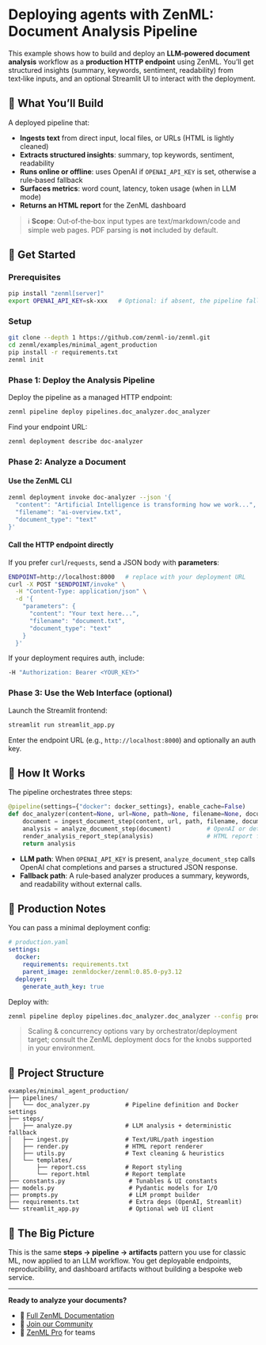# Deploying agents with ZenML: Document Analysis Pipeline

This example shows how to build and deploy an **LLM‑powered document analysis** workflow as a **production HTTP endpoint** using ZenML. You’ll get structured insights (summary, keywords, sentiment, readability) from text‑like inputs, and an optional Streamlit UI to interact with the deployment.

## 🎯 What You’ll Build

A deployed pipeline that:

- **Ingests text** from direct input, local files, or URLs (HTML is lightly cleaned)
- **Extracts structured insights**: summary, top keywords, sentiment, readability
- **Runs online or offline**: uses OpenAI if `OPENAI_API_KEY` is set, otherwise a rule‑based fallback
- **Surfaces metrics**: word count, latency, token usage (when in LLM mode)
- **Returns an HTML report** for the ZenML dashboard

> ℹ️ **Scope**: Out‑of‑the‑box input types are text/markdown/code and simple web pages. PDF parsing is **not** included by default.

## 🚀 Get Started

### Prerequisites

```bash
pip install "zenml[server]"
export OPENAI_API_KEY=sk-xxx   # Optional: if absent, the pipeline falls back to a deterministic analyzer
````

### Setup

```bash
git clone --depth 1 https://github.com/zenml-io/zenml.git
cd zenml/examples/minimal_agent_production
pip install -r requirements.txt
zenml init
```

### Phase 1: Deploy the Analysis Pipeline

Deploy the pipeline as a managed HTTP endpoint:

```bash
zenml pipeline deploy pipelines.doc_analyzer.doc_analyzer
```

Find your endpoint URL:

```bash
zenml deployment describe doc-analyzer
```

### Phase 2: Analyze a Document

#### Use the ZenML CLI

```bash
zenml deployment invoke doc-analyzer --json '{
  "content": "Artificial Intelligence is transforming how we work...",
  "filename": "ai-overview.txt",
  "document_type": "text"
}'
```

#### Call the HTTP endpoint directly

If you prefer `curl`/`requests`, send a JSON body with **parameters**:

```bash
ENDPOINT=http://localhost:8000   # replace with your deployment URL
curl -X POST "$ENDPOINT/invoke" \
  -H "Content-Type: application/json" \
  -d '{
    "parameters": {
      "content": "Your text here...",
      "filename": "document.txt",
      "document_type": "text"
    }
  }'
```

If your deployment requires auth, include:

```bash
-H "Authorization: Bearer <YOUR_KEY>"
```

### Phase 3: Use the Web Interface (optional)

Launch the Streamlit frontend:

```bash
streamlit run streamlit_app.py
```

Enter the endpoint URL (e.g., `http://localhost:8000`) and optionally an auth key.

## 🤖 How It Works

The pipeline orchestrates three steps:

```python
@pipeline(settings={"docker": docker_settings}, enable_cache=False)
def doc_analyzer(content=None, url=None, path=None, filename=None, document_type="text"):
    document = ingest_document_step(content, url, path, filename, document_type)
    analysis = analyze_document_step(document)          # OpenAI or deterministic fallback
    render_analysis_report_step(analysis)               # HTML report for the dashboard
    return analysis
```

* **LLM path**: When `OPENAI_API_KEY` is present, `analyze_document_step` calls OpenAI chat completions and parses a structured JSON response.
* **Fallback path**: A rule‑based analyzer produces a summary, keywords, and readability without external calls.

## 🔧 Production Notes

You can pass a minimal deployment config:

```yaml
# production.yaml
settings:
  docker:
    requirements: requirements.txt
    parent_image: zenmldocker/zenml:0.85.0-py3.12
  deployer:
    generate_auth_key: true
```

Deploy with:

```bash
zenml pipeline deploy pipelines.doc_analyzer.doc_analyzer --config production.yaml
```

> Scaling & concurrency options vary by orchestrator/deployment target; consult the ZenML deployment docs for the knobs supported in your environment.

## 📁 Project Structure

```
examples/minimal_agent_production/
├── pipelines/
│   └── doc_analyzer.py          # Pipeline definition and Docker settings
├── steps/
│   ├── analyze.py               # LLM analysis + deterministic fallback
│   ├── ingest.py                # Text/URL/path ingestion
│   ├── render.py                # HTML report renderer
│   ├── utils.py                 # Text cleaning & heuristics
│   └── templates/
│       ├── report.css           # Report styling
│       └── report.html          # Report template
├── constants.py                  # Tunables & UI constants
├── models.py                     # Pydantic models for I/O
├── prompts.py                    # LLM prompt builder
├── requirements.txt              # Extra deps (OpenAI, Streamlit)
└── streamlit_app.py              # Optional web UI client
```

## 🎯 The Big Picture

This is the same **steps → pipeline → artifacts** pattern you use for classic ML, now applied to an LLM workflow. You get deployable endpoints, reproducibility, and dashboard artifacts without building a bespoke web service.

---

**Ready to analyze your documents?**

- 📖 [Full ZenML Documentation](https://docs.zenml.io/)
- 💬 [Join our Community](https://zenml.io/slack)
- 🏢 [ZenML Pro](https://zenml.io/pro) for teams
